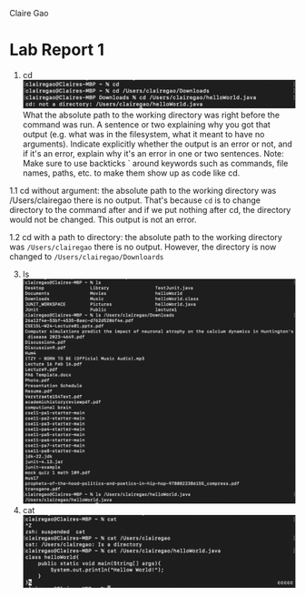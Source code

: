 Claire Gao
	<h1>Lab Report 1</h1>
1. cd
   ![Image](cd.jpg)
What the absolute path to the working directory was right before the command was run.
A sentence or two explaining why you got that output (e.g. what was in the filesystem, what it meant to have no arguments).
Indicate explicitly whether the output is an error or not, and if it's an error, explain why it's an error in one or two sentences. Note: Make sure to use backticks ` around keywords such as commands, file names, paths, etc. to make them show up as code like cd.

1.1 cd without argument:
the absolute path to the working directory was /Users/clairegao
there is no output. That's because `cd` is to change directory to the command after and if we put nothing after cd, the directory would not be changed. 
This output is not an error.

1.2 cd with a path to directory:
the absolute path to the working directory was `/Users/clairegao`
there is no output. However, the directory is now changed to `/Users/clairegao/Downloards`


   
3. ls
   ![Image](ls.jpg)
4. cat
   ![Image](cat.jpg)
